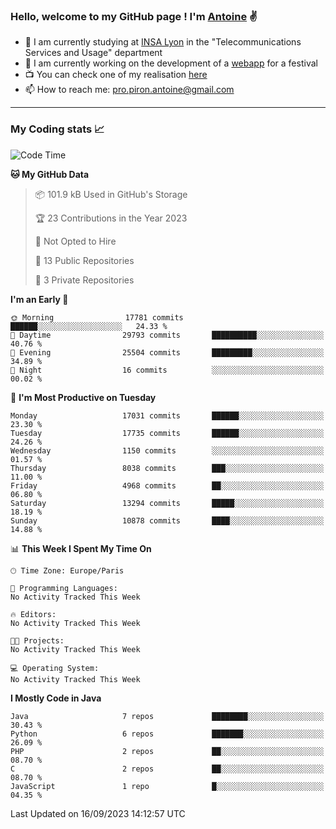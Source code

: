 ### Hello, welcome to my GitHub page ! I'm [Antoine](https://github.com/AntoinePiron) ✌️

- 🌱 I am currently studying at [INSA Lyon](https://www.insa-lyon.fr) in the "Telecommunications Services and Usage" department
- 🔭 I am currently working on the development of a [webapp](https://github.com/24HeuresINSA/Overbookd) for a festival
- 📺 You can check one of my realisation [here](https://astustc.fr)
- 📫 How to reach me: [pro.piron.antoine@gmail.com](mailto:pro.piron.antoine@gmail.com)

---

### My Coding stats 📈
<!--START_SECTION:waka-->
![Code Time](http://img.shields.io/badge/Code%20Time-184%20hrs%2044%20mins-blue)

**🐱 My GitHub Data** 

> 📦 101.9 kB Used in GitHub's Storage 
 > 
> 🏆 23 Contributions in the Year 2023
 > 
> 🚫 Not Opted to Hire
 > 
> 📜 13 Public Repositories 
 > 
> 🔑 3 Private Repositories 
 > 
**I'm an Early 🐤** 

```text
🌞 Morning                17781 commits       ██████░░░░░░░░░░░░░░░░░░░   24.33 % 
🌆 Daytime                29793 commits       ██████████░░░░░░░░░░░░░░░   40.76 % 
🌃 Evening                25504 commits       █████████░░░░░░░░░░░░░░░░   34.89 % 
🌙 Night                  16 commits          ░░░░░░░░░░░░░░░░░░░░░░░░░   00.02 % 
```
📅 **I'm Most Productive on Tuesday** 

```text
Monday                   17031 commits       ██████░░░░░░░░░░░░░░░░░░░   23.30 % 
Tuesday                  17735 commits       ██████░░░░░░░░░░░░░░░░░░░   24.26 % 
Wednesday                1150 commits        ░░░░░░░░░░░░░░░░░░░░░░░░░   01.57 % 
Thursday                 8038 commits        ███░░░░░░░░░░░░░░░░░░░░░░   11.00 % 
Friday                   4968 commits        ██░░░░░░░░░░░░░░░░░░░░░░░   06.80 % 
Saturday                 13294 commits       █████░░░░░░░░░░░░░░░░░░░░   18.19 % 
Sunday                   10878 commits       ████░░░░░░░░░░░░░░░░░░░░░   14.88 % 
```


📊 **This Week I Spent My Time On** 

```text
🕑︎ Time Zone: Europe/Paris

💬 Programming Languages: 
No Activity Tracked This Week

🔥 Editors: 
No Activity Tracked This Week

🐱‍💻 Projects: 
No Activity Tracked This Week

💻 Operating System: 
No Activity Tracked This Week
```

**I Mostly Code in Java** 

```text
Java                     7 repos             ████████░░░░░░░░░░░░░░░░░   30.43 % 
Python                   6 repos             ███████░░░░░░░░░░░░░░░░░░   26.09 % 
PHP                      2 repos             ██░░░░░░░░░░░░░░░░░░░░░░░   08.70 % 
C                        2 repos             ██░░░░░░░░░░░░░░░░░░░░░░░   08.70 % 
JavaScript               1 repo              █░░░░░░░░░░░░░░░░░░░░░░░░   04.35 % 
```




 Last Updated on 16/09/2023 14:12:57 UTC
<!--END_SECTION:waka-->
